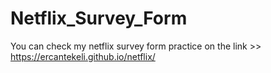 # Netflix_Survey_Form
You can check my netflix survey form practice on the link >> https://ercantekeli.github.io/netflix/
